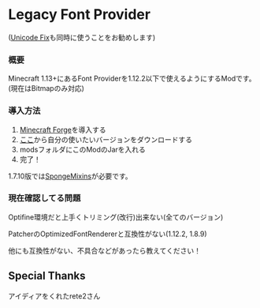 # Legacy Font Provider

([Unicode Fix](https://modrinth.com/mod/unicode-fix)も同時に使うことをお勧めします)

### 概要
Minecraft 1.13+にあるFont Providerを1.12.2以下で使えるようにするModです。
(現在はBitmapのみ対応)

### 導入方法

1. [Minecraft Forge](https://files.minecraftforge.net/net/minecraftforge/forge)を導入する
2. [ここ](https://github.com/Yukkuritaku/Legacy-Font-Provider/releases/latest)から自分の使いたいバージョンをダウンロードする
3. modsフォルダにこのModのJarを入れる
4. 完了！

1.7.10版では[SpongeMixins](https://modrinth.com/mod/spongemixin1710)が必要です。

### 現在確認してる問題
Optifine環境だと上手くトリミング(改行)出来ない(全てのバージョン)

PatcherのOptimizedFontRendererと互換性がない(1.12.2, 1.8.9)

他にも互換性がない、不具合などがあったら教えてください！

## Special Thanks
アイディアをくれたrete2さん
